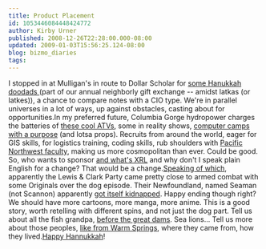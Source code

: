 ```yaml
---
title: Product Placement
id: 1053446084448424772
author: Kirby Urner
published: 2008-12-26T22:28:00.000-08:00
updated: 2009-01-03T15:56:25.124-08:00
blog: bizmo_diaries
tags: 
---
```


I stopped in at Mulligan's in route to Dollar Scholar for [some Hanukkah doodads ](http://www.flickr.com/photos/17157315@N00/3139842545/)(part of our annual neighborly gift exchange -- amidst latkas (or latkes)), a chance to compare notes with a CIO type.  We're in parallel universes in a lot of ways, up against obstacles, casting about for opportunities.In my preferred future, Columbia Gorge hydropower charges the batteries of [these cool ATVs](http://www.flickr.com/photos/17157315@N00/1460326554/in/set-72157602209081561/), some in reality shows, [computer camps with a purpose](http://controlroom.blogspot.com/2008/08/escaping-light-pollution.html) (and lotsa props). Recruits from around the world, eager for GIS skills, for logistics training, coding skills, rub shoulders with [Pacific Northwest faculty](http://worldgame.blogspot.com/2009/01/columbia-gorge-recent-history.html), making us more cosmopolitan than ever.  Could be good.  So, who wants to sponsor [and what's XRL](http://controlroom.blogspot.com/2008/01/recruiting-for-xrls.html) and why don't I speak plain English for a change?  That would be a change.[Speaking of which](http://controlroom.blogspot.com/2006/09/our-columbia-river.html), apparently the Lewis & Clark Party came pretty close to armed combat with some Originals over the dog episode.  Their Newfoundland, named Seaman (not Scannon) apparently [got itself kidnapped](http://worldgame.blogspot.com/2008/11/wendy-and-lucy-movie-review.html).  Happy ending though right?  We should have more cartoons, more manga, more anime.  This is a good story, worth retelling with different spins, and not just the dog part.  Tell us about all the fish grandpa, [before the great dams](http://controlroom.blogspot.com/2007/08/ieee-picnic.html).  Sea lions...  Tell us more about those peoples, [like from Warm Springs](http://controlroom.blogspot.com/2008/09/business-trip.html), where they came from, how they lived.[Happy Hannukkah](http://www.flickr.com/photos/17157315@N00/3139829419/in/photostream/)!